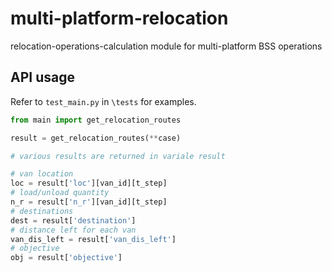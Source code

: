 # multi-platform-relocation
relocation-operations-calculation module for multi-platform BSS operations
## API usage
Refer to ``test_main.py`` in ``\tests`` for examples.
```python
from main import get_relocation_routes

result = get_relocation_routes(**case)

# various results are returned in variale result

# van location
loc = result['loc'][van_id][t_step]
# load/unload quantity
n_r = result['n_r'][van_id][t_step]
# destinations
dest = result['destination']
# distance left for each van
van_dis_left = result['van_dis_left']
# objective
obj = result['objective']
```